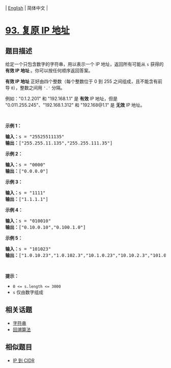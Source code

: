 
| [English](README_EN.md) | 简体中文 |

# [93. 复原 IP 地址](https://leetcode-cn.com/problems/restore-ip-addresses/)

## 题目描述

<p>给定一个只包含数字的字符串，用以表示一个 IP 地址，返回所有可能从 <code>s</code> 获得的 <strong>有效 IP 地址 </strong>。你可以按任何顺序返回答案。</p>

<p><strong>有效 IP 地址</strong> 正好由四个整数（每个整数位于 0 到 255 之间组成，且不能含有前导 <code>0</code>），整数之间用 <code>'.'</code> 分隔。</p>

<p>例如："0.1.2.201" 和 "192.168.1.1" 是 <strong>有效</strong> IP 地址，但是 "0.011.255.245"、"192.168.1.312" 和 "192.168@1.1" 是 <strong>无效</strong> IP 地址。</p>

<p> </p>

<p><strong>示例 1：</strong></p>

<pre>
<strong>输入：</strong>s = "25525511135"
<strong>输出：</strong>["255.255.11.135","255.255.111.35"]
</pre>

<p><strong>示例 2：</strong></p>

<pre>
<strong>输入：</strong>s = "0000"
<strong>输出：</strong>["0.0.0.0"]
</pre>

<p><strong>示例 3：</strong></p>

<pre>
<strong>输入：</strong>s = "1111"
<strong>输出：</strong>["1.1.1.1"]
</pre>

<p><strong>示例 4：</strong></p>

<pre>
<strong>输入：</strong>s = "010010"
<strong>输出：</strong>["0.10.0.10","0.100.1.0"]
</pre>

<p><strong>示例 5：</strong></p>

<pre>
<strong>输入：</strong>s = "101023"
<strong>输出：</strong>["1.0.10.23","1.0.102.3","10.1.0.23","10.10.2.3","101.0.2.3"]
</pre>

<p> </p>

<p><strong>提示：</strong></p>

<ul>
	<li><code>0 <= s.length <= 3000</code></li>
	<li><code>s</code> 仅由数字组成</li>
</ul>


## 相关话题

- [字符串](https://leetcode-cn.com/tag/string)
- [回溯算法](https://leetcode-cn.com/tag/backtracking)

## 相似题目

- [IP 到 CIDR](../ip-to-cidr/README.md)
